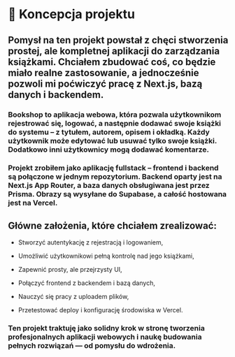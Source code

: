 # 🧠 Koncepcja projektu

## Pomysł na ten projekt powstał z chęci stworzenia prostej, ale kompletnej aplikacji do zarządzania książkami. Chciałem zbudować coś, co będzie miało realne zastosowanie, a jednocześnie pozwoli mi poćwiczyć pracę z Next.js, bazą danych i backendem.

### **Bookshop** to aplikacja webowa, która pozwala użytkownikom rejestrować się, logować, a następnie dodawać swoje książki do systemu – z tytułem, autorem, opisem i okładką. Każdy użytkownik może edytować lub usuwać tylko swoje książki. Dodatkowo inni użytkownicy mogą dodawać komentarze.

### Projekt zrobiłem jako aplikację fullstack – frontend i backend są połączone w jednym repozytorium. Backend oparty jest na Next.js App Router, a baza danych obsługiwana jest przez Prisma. Obrazy są wysyłane do Supabase, a całość hostowana jest na Vercel.

## Główne założenia, które chciałem zrealizować:

* Stworzyć autentykację z rejestracją i logowaniem,

* Umożliwić użytkownikowi pełną kontrolę nad jego książkami,

* Zapewnić prosty, ale przejrzysty UI,

* Połączyć frontend z backendem i bazą danych,

* Nauczyć się pracy z uploadem plików,

* Przetestować deploy i konfigurację środowiska w Vercel.

### Ten projekt traktuję jako solidny krok w stronę tworzenia profesjonalnych aplikacji webowych i naukę budowania pełnych rozwiązań — od pomysłu do wdrożenia.